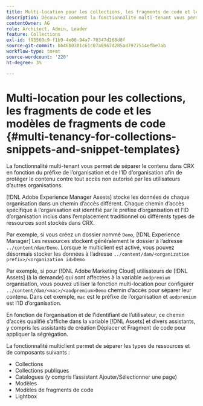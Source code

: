 ```yaml
---
title: Multi-location pour les collections, les fragments de code et les modèles de fragments de code
description: Découvrez comment la fonctionnalité multi-tenant vous permet de séparer le contenu dans le référentiel CRX en fonction de l’organisation du client afin d’empêcher tout accès non autorisé.
contentOwner: AG
role: Architect, Admin, Leader
feature: Collections
exl-id: f95560c9-f1b9-4e86-94a7-70347d268d8f
source-git-commit: bb46b0301c61c07a8967d285ad7977514efbe7ab
workflow-type: tm+mt
source-wordcount: '220'
ht-degree: 3%

---
```


# Multi-location pour les collections, les fragments de code et les modèles de fragments de code {#multi-tenancy-for-collections-snippets-and-snippet-templates}

La fonctionnalité multi-tenant vous permet de séparer le contenu dans CRX en fonction du préfixe de l’organisation et de l’ID d’organisation afin de protéger le contenu contre tout accès non autorisé par les utilisateurs d’autres organisations.

[!DNL Adobe Experience Manager Assets] stocke les données de chaque organisation dans un chemin d’accès différent. Chaque chemin d’accès spécifique à l’organisation est identifié par le préfixe d’organisation et l’ID d’organisation inclus dans l’emplacement traditionnel où différents types de ressources sont stockés dans CRX.

Par exemple, si vous créez un dossier nommé `Demo`, [!DNL Experience Manager] Les ressources stockent généralement le dossier à l’adresse `../content/dam/Demo`. Lorsque le multiclient est activé, vous pouvez désormais stocker les données à l’adresse `../content/dam/<organization prefix>/<organization id>Demo`

Par exemple, si pour [!DNL Adobe Marketing Cloud] utilisateurs de [!DNL Assets] (à la demande) qui sont affectées à la variable `aodpremium` organisation, vous pouvez utiliser la fonction multi-location pour configurer `../content/dam/<mac>/<aodpremium>Demo` chemin d’accès pour séparer leur contenu. Dans cet exemple, `mac` est le préfixe de l’organisation et `aodpremium` est l’ID d’organisation.

En fonction de l’organisation et de l’identifiant de l’utilisateur, ce chemin d’accès qualifié s’affiche dans la variable [!DNL Assets] et divers assistants, y compris les assistants de création Déplacer et Fragment de code pour appliquer la ségrégation.

La fonctionnalité multiclient permet de séparer les types de ressources et de composants suivants :

* Collections
* Collections publiques
* Catalogues (y compris l’assistant Ajouter/Sélectionner une page)
* Modèles
* Modèles de fragments de code
* Lightbox
